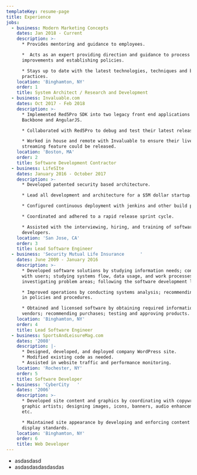 ```yaml
---
templateKey: resume-page
title: Experience
jobs:
  - business: Modern Marketing Concepts
    dates: Jan 2018 - Current
    description: >-
      * Provides mentoring and guidance to employees. 

      *  Acts as an expert providing direction and guidance to process
      improvements and establishing policies.

      * Stays up to date with the latest technologies, techniques and best
      practices.
    location: 'Binghamton, NY'
    order: 1
    title: System Architect / Research and Development
  - business: Invaluable.com
    dates: Oct 2017 - Feb 2018
    description: >-
      * Implemented Red5Pro SDK into two legacy front end applications using
      Backbone and AngularJS. 

      * Collaborated with Red5Pro to debug and test their latest release.

      * Worked in house and remote with Invaluable to ensure their live video
      streaming feature could be released.
    location: 'Boston, MA'
    order: 2
    title: Software Development Contractor
  - business: LifeSIte
    dates: January 2016 - October 2017
    description: >-
      * Developed patented security based architecture.

      * Lead all development and architecture for a $5M dollar startup.

      * Configured continuous deployment with jenkins and other build processes.

      * Coordinated and adhered to a rapid release sprint cycle.

      * Assisted with the interviewing, hiring, and training of software
      developers.
    location: 'San Jose, CA'
    order: 3
    title: Lead Software Engineer
  - business: 'Security Mutual Life Insurance      '
    dates: June 2009 - January 2016
    description: >-
      * Developed software solutions by studying information needs; conferring
      with users; studying systems flow, data usage, and work processes;
      investigating problem areas; following the software development lifecycle.

      * Improved operations by conducting systems analysis; recommending changes
      in policies and procedures.

      * Obtained and licensed software by obtaining required information from
      vendors; recommending purchases; testing and approving products.
    location: 'Binghamton, NY'
    order: 4
    title: Lead Software Engineer
  - business: SportsAndLeisureMag.com
    dates: '2008'
    description: |-
      * Designed, developed, and deployed company WordPress site.
      * Modified existing code as needed.
      * Assisted in website traffic and performance monitoring.
    location: 'Rochester, NY'
    order: 5
    title: Software Developer
  - business: 'CyberCity   '
    dates: '2006'
    description: >-
      * Developed site content and graphics by coordinating with copywriters and
      graphic artists; designing images, icons, banners, audio enhancements,
      etc.

      * Maintained site appearance by developing and enforcing content and
      display standards.
    location: 'Binghamton, NY'
    order: 6
    title: Web Developer
---
```

* asdasdasd
* asdasdasdasdasdas

